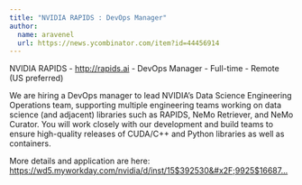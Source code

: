 ```yaml
---
title: "NVIDIA RAPIDS : DevOps Manager"
author:
  name: aravenel
  url: https://news.ycombinator.com/item?id=44456914
---
```


<JobNavigation />

NVIDIA RAPIDS - <a href="http:&#x2F;&#x2F;rapids.ai" rel="nofollow">http:&#x2F;&#x2F;rapids.ai</a> - DevOps Manager - Full-time - Remote (US preferred)

We are hiring a DevOps manager to lead NVIDIA’s Data Science Engineering Operations team, supporting multiple engineering teams working on data science (and adjacent) libraries such as RAPIDS, NeMo Retriever, and NeMo Curator. You will work closely with our development and build teams to ensure high-quality releases of CUDA&#x2F;C++ and Python libraries as well as containers.

More details and application are here: <a href="https:&#x2F;&#x2F;wd5.myworkday.com&#x2F;nvidia&#x2F;d&#x2F;inst&#x2F;15$392530&#x2F;9925$166875.htmld" rel="nofollow">https:&#x2F;&#x2F;wd5.myworkday.com&#x2F;nvidia&#x2F;d&#x2F;inst&#x2F;15$392530&#x2F;9925$16687...</a>
<JobApplication />
